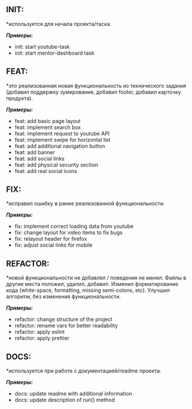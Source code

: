 ## INIT: 
*используется для начала проекта/таска. 

***Примеры:***
- init: start youtube-task
- init: start mentor-dashboard task

## FEAT: 
*это реализованная новая функциональность из технического задания (добавил поддержку зумирования, добавил footer, добавил карточку продукта). 

***Примеры:***
- feat: add basic page layout
- feat: implement search box 
- feat: implement request to youtube API
- feat: implement swipe for horizontal list
- feat: add additional navigation button
- feat: add banner
- feat: add social links
- feat: add physical security section
- feat: add real social icons

## FIX: 
*исправил ошибку в ранее реализованной функциональности. 

***Примеры:***
- fix: implement correct loading data from youtube
- fix: change layout for video items to fix bugs
- fix: relayout header for firefox
- fix: adjust social links for mobile

## REFACTOR: 
*новой функциональности не добавлял / поведения не менял. Файлы в другие места положил, удалил, добавил. Изменил форматирование кода (white-space, formatting, missing semi-colons, etc). Улучшил алгоритм, без изменения функциональности. 

***Примеры:***
- refactor: change structure of the project
- refactor: rename vars for better readability
- refactor: apply eslint
- refactor: apply prettier

## DOCS: 
*используется при работе с документацией/readme проекта. 

***Примеры:***
- docs: update readme with additional information
- docs: update description of run() method
